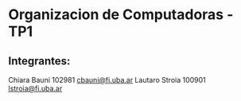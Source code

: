 # Organizacion de Computadoras - TP1
## Integrantes:
Chiara Bauni 102981 cbauni@fi.uba.ar
Lautaro Stroia 100901 lstroia@fi.uba.ar
